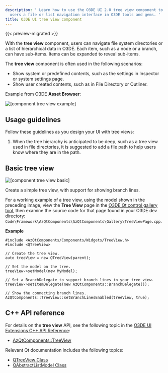 ```yaml
---
description: ' Learn how to use the O3DE UI 2.0 tree view component to give
  users a file or list navigation interface in O3DE tools and gems. '
title: O3DE UI tree view component
---
```


{{< preview-migrated >}}

With the **tree view** component, users can navigate file system directories or a list of hierarchical data in O3DE. Each item, such as a node or a branch, can have sub\-items. Items can be expanded to reveal sub\-items.

The **tree view** component is often used in the following scenarios:
+ Show system or predefined contents, such as the settings in Inspector or system settings page.
+ Show user created contents, such as in File Directory or Outliner.

Example from O3DE **Asset Browser**:

![\[component tree view example\]](/images/tools-ui/component-tree-view-example.png)

## Usage guidelines<a name="tree-view-usage"></a>

Follow these guidelines as you design your UI with tree views:

1.  When the tree hierarchy is anticipated to be deep, such as a tree view used in file directories, it is suggested to add a file path to help users know where they are in the path.

## Basic tree view<a name="tree-view-basic"></a>

![\[component tree view basic\]](/images/tools-ui/component-tree-view-basic.png)

Create a simple tree view, with support for showing branch lines.

For a working example of a tree view, using the model shown in the preceding image, view the **Tree View** page in the [O3DE Qt control gallery tool](/docs/tools-ui/uidev-control-gallery/), then examine the source code for that page found in your O3DE dev directory: `Code\Framework\AzQtComponents\AzQtComponents\Gallery\TreeViewPage.cpp`.

 **Example**

```
#include <AzQtComponents/Components/Widgets/TreeView.h>
#include <QTreeView>

// Create the tree view.
auto treeView = new QTreeView(parent);

// Set the model on the tree.
treeView->setModel(new MyModel);

// Set a BranchDelegate to support branch lines in your tree view.
treeView->setItemDelegate(new AzQtComponents::BranchDelegate());

// Show the connecting branch lines.
AzQtComponents::TreeView::setBranchLinesEnabled(treeView, true);
```

## C\+\+ API reference<a name="tree-view-api-ref"></a>

For details on the **tree view** API, see the following topic in the [O3DE UI Extensions C\+\+ API Reference](/docs/api/frameworks/azqtcomponents/namespace_az_qt_components.html):
+  [AzQtComponents::TreeView](/docs/api/frameworks/azqtcomponents/class_az_qt_components_1_1_tree_view.html)

Relevant Qt documentation includes the following topics:
+  [QTreeView Class](https://doc.qt.io/qt-5/qtreeview.html)
+  [QAbstractListModel Class](https://doc.qt.io/qt-5/qabstractlistmodel.html)
